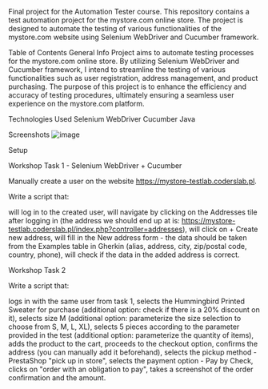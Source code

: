 Final project for the Automation Tester course.
This repository contains a test automation project for the mystore.com online store. The project is designed to automate the testing of various functionalities of the mystore.com website using Selenium WebDriver and Cucumber framework.

Table of Contents
General Info
Project aims to automate testing processes for the mystore.com online store. By utilizing Selenium WebDriver and Cucumber framework, I intend to streamline the testing of various functionalities such as user registration, address management, and product purchasing. The purpose of this project is to enhance the efficiency and accuracy of testing procedures, ultimately ensuring a seamless user experience on the mystore.com platform.

Technologies Used
Selenium WebDriver
Cucumber
Java

Screenshots
![image](https://github.com/Leszek186/automation-tester-final-project_1.0/assets/141226298/2a2632a6-7bd0-4999-98cb-0e7f368e1abf)


Setup

Workshop Task 1 - Selenium WebDriver + Cucumber

Manually create a user on the website https://mystore-testlab.coderslab.pl.

Write a script that:

will log in to the created user,
will navigate by clicking on the Addresses tile after logging in (the address we should end up at is: https://mystore-testlab.coderslab.pl/index.php?controller=addresses),
will click on + Create new address,
will fill in the New address form - the data should be taken from the Examples table in Gherkin (alias, address, city, zip/postal code, country, phone),
will check if the data in the added address is correct.


Workshop Task 2 

Write a script that:

logs in with the same user from task 1,
selects the Hummingbird Printed Sweater for purchase (additional option: check if there is a 20% discount on it),
selects size M (additional option: parameterize the size selection to choose from S, M, L, XL),
selects 5 pieces according to the parameter provided in the test (additional option: parameterize the quantity of items),
adds the product to the cart,
proceeds to the checkout option,
confirms the address (you can manually add it beforehand),
selects the pickup method - PrestaShop "pick up in store",
selects the payment option - Pay by Check,
clicks on "order with an obligation to pay",
takes a screenshot of the order confirmation and the amount.



